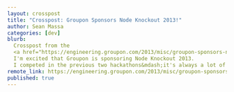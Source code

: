 ```yaml
---
layout: crosspost
title: "Crosspost: Groupon Sponsors Node Knockout 2013!"
author: Sean Massa
categories: [dev]
blurb:
  Crosspost from the
  <a href="https://engineering.groupon.com/2013/misc/groupon-sponsors-node-knockout-2013/">Groupon Engineering blog</a>!
  I'm excited that Groupon is sponsoring Node Knockout 2013.
  I competed in the previous two hackathons&mdash;it's always a lot of fun.
remote_link: https://engineering.groupon.com/2013/misc/groupon-sponsors-node-knockout-2013
published: true
---
```


